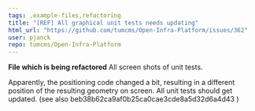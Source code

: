 ```yaml
---
tags: ,example-files,refactoring
title: "[REF] All graphical unit tests needs updating"
html_url: "https://github.com/tumcms/Open-Infra-Platform/issues/362"
user: pjanck
repo: tumcms/Open-Infra-Platform
---
```


**File which is being refactored**
All screen shots of unit tests.

Apparently, the positioning code changed a bit, resulting in a different position of the resulting geometry on screen. All unit tests should get updated. (see also beb38b62ca9af0b25ca0cae3cde8a5d32d6a4d43 )